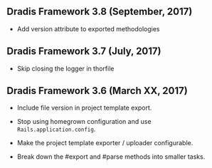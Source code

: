 ## Dradis Framework 3.8 (September, 2017) ##

*   Add version attribute to exported methodologies   

## Dradis Framework 3.7 (July, 2017) ##

*   Skip closing the logger in thorfile   

## Dradis Framework 3.6 (March XX, 2017) ##

*   Include file version in project template export.

*   Stop using homegrown configuration and use `Rails.application.config`.

*   Make the project template exporter / uploader configurable.

*   Break down the #export and #parse methods into smaller tasks.
